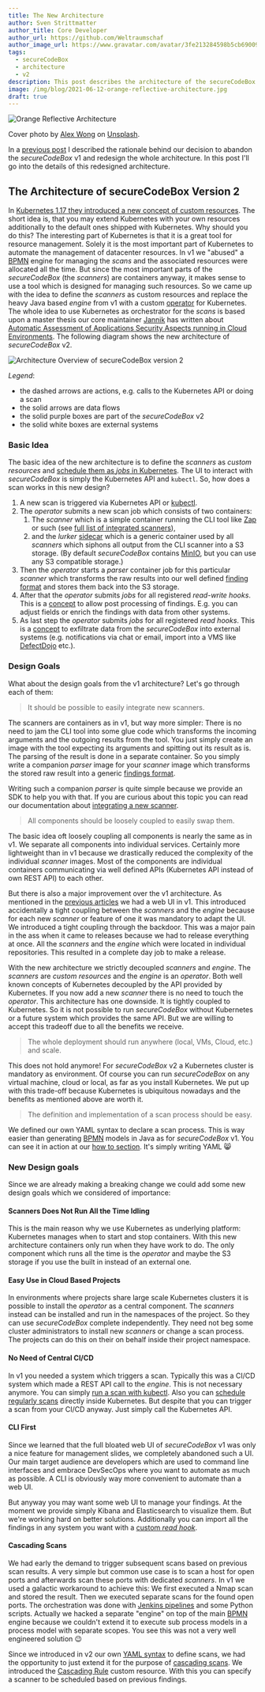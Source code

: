 ```yaml
---
title: The New Architecture
author: Sven Strittmatter
author_title: Core Developer
author_url: https://github.com/Weltraumschaf
author_image_url: https://www.gravatar.com/avatar/3fe213284598b5cb69009665902c77a1
tags:
  - secureCodeBox
  - architecture
  - v2
description: This post describes the architecture of the secureCodeBox v2.
image: /img/blog/2021-06-12-orange-reflective-architecture.jpg
draft: true
---
```


![Orange Reflective Architecture](/img/blog/2021-06-25-orange-reflective-architecture.jpg)

Cover photo by [Alex Wong](https://unsplash.com/@killerfvith) on [Unsplash](https://unsplash.com/s/photos/architecture).

In a [previous post](/blog/2021/06/07/why-securecodebox-version-2) I described the rationale behind our decision to abandon the _secureCodeBox_ v1 and redesign the whole architecture. In this post I'll go into the details of this redesigned architecture.

<!--truncate-->

## The Architecture of secureCodeBox Version 2

In [Kubernetes 1.17 they introduced a new concept of custom resources](https://medium.com/velotio-perspectives/extending-kubernetes-apis-with-custom-resource-definitions-crds-139c99ed3477). The short idea is, that you may extend Kubernetes with your own resources additionally to the default ones shipped with Kubernetes. Why should you do this? The interesting part of Kubernetes is that it is a great tool for resource management. Solely it is the most important part of Kubernetes to automate the management of datacenter resources. In v1 we "abused" a [BPMN](https://en.wikipedia.org/wiki/Business_Process_Model_and_Notation) engine for managing the *scans* and the associated resources were allocated all the time. But since the most important parts of the *secureCodeBox* (the *scanners*) are containers anyway, it makes sense to use a tool which is designed for managing such resources. So we came up with the idea to define the *scanners* as custom resources and replace the heavy Java based *engine* from v1 with a custom [operator](https://kubernetes.io/docs/concepts/extend-kubernetes/operator/) for Kubernetes. The whole idea to use Kubernetes as orchestrator for the *scans* is based upon a master thesis our core maintainer [Jannik](https://github.com/J12934) has written about [Automatic Assessment of Applications Security Aspects running in Cloud Environments](https://files.hollenbach.dev/master-thesis-jannik-hollenbach.pdf). The following diagram shows the new architecture of *secureCodeBox* v2.

![Architecture Overview of secureCodeBox version 2](/img/blog/2021-06-25-architecture-v2.png)

*Legend*:

- the dashed arrows are actions, e.g. calls to the Kubernetes API or doing a scan
- the solid arrows are data flows
- the solid purple boxes are part of the *secureCodeBox* v2
- the solid white boxes are external systems

### Basic Idea

The basic idea of the new architecture is to define the *scanners* as *custom resources* and [schedule them as *jobs*  in Kubernetes](https://kubernetes.io/docs/concepts/scheduling-eviction/kube-scheduler/). The UI to interact with *secureCodeBox* is simply the Kubernetes API and `kubectl`. So, how does a scan works in this new design?

1. A new scan is triggered via Kubernetes API or [kubectl](/docs/getting-started/first-scans).
2. The *operator* submits a new scan job which consists of two containers:
   1. The *scanner* which is a simple container running the CLI tool like [Zap](https://www.zaproxy.org/) or such (see [full list of integrated scanners](/docs/scanners)),
   2. and the *lurker* [sidecar](https://medium.com/bb-tutorials-and-thoughts/kubernetes-learn-sidecar-container-pattern-6d8c21f873d) which is a generic container used by all *scanners* which siphons all output from the CLI scanner into a S3 storage. (By default *secureCodeBox* contains [MinIO](https://min.io/), but you can use any S3 compatible storage.)
3. Then the *operator* starts a *parser* container job for this particular *scanner* which transforms the raw results into our well defined [finding format](/docs/api/finding) and stores them back into the S3 storage.
4. After that the *operator* submits *jobs* for all registered *read-write hooks*. This is a [concept](/docs/architecture/adr/adr_0002) to allow post processing of findings. E.g. you can adjust fields or enrich the findings with data from other systems.
5. As last step the *operator* submits *jobs* for all registered *read hooks*. This is a [concept](/docs/architecture/adr/adr_0002) to exfiltrate data from the *secureCodeBox* into external systems (e.g. notifications via chat or email, import into a VMS like [DefectDojo](https://www.defectdojo.org/) etc.).

### Design Goals

What about the design goals from the v1 architecture? Let's go through each of them:

> It should be possible to easily integrate new scanners.

The scanners are containers as in v1, but way more simpler: There is no need to jam the CLI tool into some glue code which transforms the incoming arguments and the outgoing results from the tool. You just simply create an image with the tool expecting its arguments and spitting out its result as is. The parsing of the result is done in a separate container. So you simply write a companion *parser* image for your *scanner* image which transforms the stored raw result into a generic [findings format](/docs/api/finding). 

Writing such a companion *parser* is quite simple because we provide an SDK to help you with that. If you are curious about this topic you can read our documentation about [integrating a new scanner](/docs/contributing/integrating-a-scanner).

> All components should be loosely coupled to easily swap them.

The basic idea oft loosely coupling all components is nearly the same as in v1. We separate all components into individual services. Certainly more lightweight than in v1 because we drastically reduced the complexity of the individual *scanner* images. Most of the components are individual containers communicating via well defined APIs (Kubernetes API instead of own REST API) to each other. 

But there is also a major improvement over the v1 architecture. As mentioned in the [previous articles](/blog/2021/06/07/why-securecodebox-version-2) we had a web UI in v1. This introduced accidentally a tight coupling between the *scanners* and the *engine* because for each new *scanner* or feature of one it was mandatory to adapt the UI. We introduced a tight coupling through the backdoor. This was a major pain in the ass when it came to releases because we had to release everything at once. All the *scanners* and the *engine* which were located in individual repositories. This resulted in a complete day job to make a release.

With the new architecture we strictly decoupled *scanners* and *engine*. The *scanners* are *custom resources* and the *engine* is an *operator*. Both well known concepts of Kubernetes decoupled by the API provided by Kubernetes. If you now add a new *scanner* there is no need to touch the *operator*. This architecture has one downside. It is tightly coupled to Kubernetes. So it is not possible to run *secureCodeBox* without Kubernetes or a future system which provides the same API. But we are willing to accept this tradeoff due to all the benefits we receive.

> The whole deployment should run anywhere (local, VMs, Cloud, etc.) and scale.

This does not hold anymore! For *secureCodeBox* v2 a Kubernetes cluster is mandatory as environment. Of course you can run *secureCodeBox* on any virtual machine, cloud or local, as far as you install Kubernetes. We put up with this trade-off because Kubernetes is ubiquitous nowadays and the benefits as mentioned above are worth it.

> The definition and implementation of a scan process should be easy.

We defined our own YAML syntax to declare a scan process. This is way easier than generating [BPMN](https://en.wikipedia.org/wiki/Business_Process_Model_and_Notation) models in Java as for *secureCodeBox* v1. You can see it in action at our [how to section](/docs/how-tos). It's simply writing YAML :smile_cat:

### New Design goals

Since we are already making a breaking change we could add some new design goals which we considered of importance:

#### Scanners Does Not Run All the Time Idling

This is the main reason why we use Kubernetes as underlying platform: Kubernetes manages when to start and stop containers. With this new architecture containers only run when they have work to do. The only component which runs all the time is the *operator* and maybe the S3 storage if you use the built in instead of an external one.

#### Easy Use in Cloud Based Projects

In environments where projects share large scale Kubernetes clusters it is possible to install the *operator* as a central component. The *scanners* instead can be installed and run in the namespaces of the project. So they can use *secureCodeBox* complete independently. They need not beg some cluster administrators to install new *scanners* or change a scan process. The projects can do this on their on behalf inside their project namespace.

#### No Need of Central CI/CD

In v1 you needed a system which triggers a scan. Typically this was a CI/CD system which made a REST API call to the *engine*. This is not necessary anymore. You can simply [run a scan with kubectl](/docs/getting-started/first-scans). Also you can [schedule regularly scans](/docs/how-tos/automatically-repeating-scans) directly inside Kubernetes. But despite that you can trigger a scan from your CI/CD anyway. Just simply call the Kubernetes API.

#### CLI First

Since we learned that the full bloated web UI of *secureCodeBox* v1 was only a nice feature for management slides, we completely abandoned such a UI. Our main target audience are developers which are used to command line interfaces and embrace DevSecOps where you want to automate as much as possible. A CLI is obviously way more convenient to automate than a web UI.

But anyway you may want some web UI to manage your findings. At the moment we provide simply Kibana and Elasticsearch to visualize them. But we're working hard on better solutions. Additionally you can import all the findings in any system you want with a [custom *read hook*](/docs/architecture/adr/adr_0002).

#### Cascading Scans

We had early the demand to trigger subsequent scans based on previous scan results. A very simple but common use case is to scan a host for open ports and afterwards scan these ports with dedicated *scanners*. In v1 we used a galactic workaround to achieve this: We first executed a Nmap scan and stored the result. Then we executed separate scans for the found open ports. The orchestration was done with [Jenkins pipelines](https://www.jenkins.io/doc/book/pipeline/) and some Python scripts. Actually we hacked a separate "engine" on top of the main [BPMN](https://en.wikipedia.org/wiki/Business_Process_Model_and_Notation) engine because we couldn't extend it to execute sub process models in a process model with separate scopes. You see this was not a very well engineered solution :wink:

Since we introduced in v2 our own [YAML syntax](/docs/how-tos) to define scans,  we had the opportunity to just extend it for the purpose of [cascading scans](/docs/architecture/adr/adr_0003). We introduced the [Cascading Rule](/docs/api/crds/cascading-rule) custom resource. With this you can specify a scanner to be scheduled based on previous findings.

